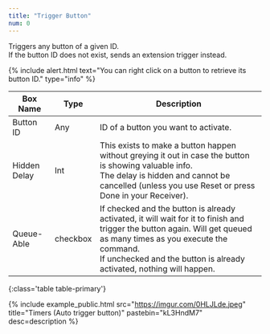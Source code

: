 ```yaml
---
title: "Trigger Button"
num: 0
---
```


Triggers any button of a given ID.\
If the button ID does not exist, sends an extension trigger instead.

{% include alert.html text="You can right click on a button to retrieve its button ID." type="info" %} 

| Box Name | Type | Description | 
|-------|--------|--------
|Button ID|	Any	|ID of a button you want to activate.
|Hidden Delay|	Int|	This exists to make a button happen without greying it out in case the button is showing valuable info.<br/> The delay is hidden and cannot be cancelled (unless you use Reset or press Done in your Receiver).
|Queue-Able|	checkbox	| If checked and the button is already activated, it will wait for it to finish and trigger the button again. Will get queued as many times as you execute the command. <br/> If unchecked and the button is already activated, nothing will happen.
{:class='table table-primary'}

{% include example_public.html src="https://imgur.com/0HLJLde.jpeg" title="Timers (Auto trigger button)" pastebin="kL3HndM7" desc=description %} 







